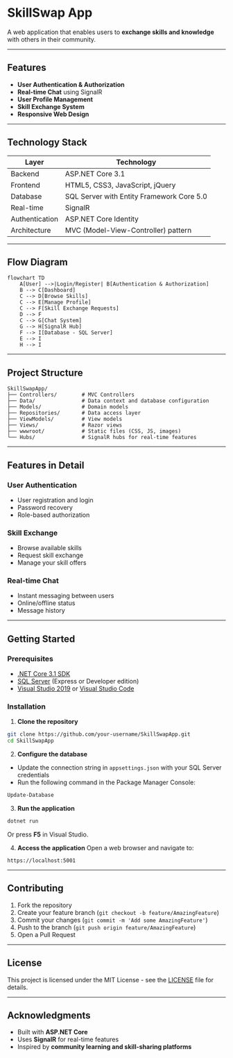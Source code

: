 # SkillSwap App

A web application that enables users to **exchange skills and knowledge** with others in their community.

---

## Features

* **User Authentication & Authorization**
* **Real-time Chat** using SignalR
* **User Profile Management**
* **Skill Exchange System**
* **Responsive Web Design**

---

## Technology Stack

| Layer          | Technology                                |
| -------------- | ----------------------------------------- |
| Backend        | ASP.NET Core 3.1                          |
| Frontend       | HTML5, CSS3, JavaScript, jQuery           |
| Database       | SQL Server with Entity Framework Core 5.0 |
| Real-time      | SignalR                                   |
| Authentication | ASP.NET Core Identity                     |
| Architecture   | MVC (Model-View-Controller) pattern       |

---

## Flow Diagram

```mermaid
flowchart TD
    A[User] -->|Login/Register| B[Authentication & Authorization]
    B --> C[Dashboard]
    C --> D[Browse Skills]
    C --> E[Manage Profile]
    C --> F[Skill Exchange Requests]
    D --> F
    C --> G[Chat System]
    G --> H[SignalR Hub]
    F --> I[Database - SQL Server]
    E --> I
    H --> I
```

---

## Project Structure

```
SkillSwapApp/
├── Controllers/        # MVC Controllers
├── Data/               # Data context and database configuration
├── Models/             # Domain models
├── Repositories/       # Data access layer
├── ViewModels/         # View models
├── Views/              # Razor views
├── wwwroot/            # Static files (CSS, JS, images)
└── Hubs/               # SignalR hubs for real-time features
```

---

## Features in Detail

### User Authentication

* User registration and login
* Password recovery
* Role-based authorization

### Skill Exchange

* Browse available skills
* Request skill exchange
* Manage your skill offers

### Real-time Chat

* Instant messaging between users
* Online/offline status
* Message history

---

## Getting Started

### Prerequisites

* [.NET Core 3.1 SDK](https://dotnet.microsoft.com/download/dotnet/3.1)
* [SQL Server](https://www.microsoft.com/en-us/sql-server/sql-server-downloads) (Express or Developer edition)
* [Visual Studio 2019](https://visualstudio.microsoft.com/vs/community/) or [Visual Studio Code](https://code.visualstudio.com/)

### Installation

1. **Clone the repository**

```bash
git clone https://github.com/your-username/SkillSwapApp.git
cd SkillSwapApp
```

2. **Configure the database**

* Update the connection string in `appsettings.json` with your SQL Server credentials
* Run the following command in the Package Manager Console:

```powershell
Update-Database
```

3. **Run the application**

```bash
dotnet run
```

Or press **F5** in Visual Studio.

4. **Access the application**
   Open a web browser and navigate to:

```
https://localhost:5001
```

---

## Contributing

1. Fork the repository
2. Create your feature branch (`git checkout -b feature/AmazingFeature`)
3. Commit your changes (`git commit -m 'Add some AmazingFeature'`)
4. Push to the branch (`git push origin feature/AmazingFeature`)
5. Open a Pull Request

---

## License

This project is licensed under the MIT License - see the [LICENSE](LICENSE) file for details.

---

## Acknowledgments

* Built with **ASP.NET Core**
* Uses **SignalR** for real-time features
* Inspired by **community learning and skill-sharing platforms**
